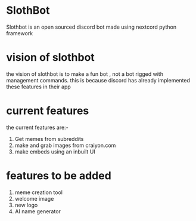 # SlothBot
Slothbot is an open sourced discord bot made using nextcord python framework

# vision of slothbot
the vision of slothbot is to make a fun bot , not a bot rigged with management commands. this is because discord has already implemented these features in their app

# current features
the current features are:-
1. Get memes from subreddits
2. make and grab images from craiyon.com
3. make embeds using an inbuilt UI

# features to be added
1. meme creation tool
3. welcome image
4. new logo
5. AI name generator

